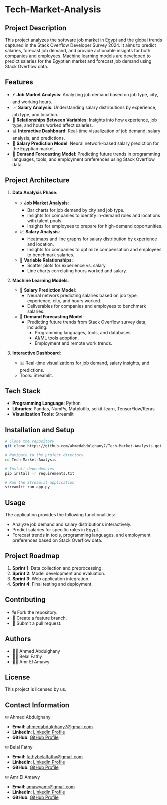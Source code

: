 # Tech-Market-Analysis

## Project Description
This project analyzes the software job market in Egypt and the global trends captured in the Stack Overflow Developer Survey 2024. It aims to predict salaries, forecast job demand, and provide actionable insights for both companies and employees. Machine learning models are developed to predict salaries for the Egyptian market and forecast job demand using Stack Overflow data.

## Features
- ⚡ **Job Market Analysis**: Analyzing job demand based on job type, city, and working hours.
- 📈 **Salary Analysis**: Understanding salary distributions by experience, job type, and location.
- 🔄 **Relationships Between Variables**: Insights into how experience, job type, and hours worked affect salaries.
- 📊 **Interactive Dashboard**: Real-time visualization of job demand, salary analysis, and predictions.
- 🧐 **Salary Prediction Model**: Neural network-based salary prediction for the Egyptian market.
- 🔦 **Demand Forecasting Model**: Predicting future trends in programming languages, tools, and employment preferences using Stack Overflow data.

## Project Architecture
1. **Data Analysis Phase**:
    - ⚡ **Job Market Analysis**:
      - Bar charts for job demand by city and job type.
      - Insights for companies to identify in-demand roles and locations with talent pools.
      - Insights for employees to prepare for high-demand opportunities.
    - 📈 **Salary Analysis**:
      - Heatmaps and line graphs for salary distribution by experience and location.
      - Insights for companies to optimize compensation and employees to benchmark salaries.
    - 🔄 **Variable Relationships**:
      - Scatter plots for experience vs. salary.
      - Line charts correlating hours worked and salary.

2. **Machine Learning Models**:
    - 🧐 **Salary Prediction Model**:
      - Neural network predicting salaries based on job type, experience, city, and hours worked.
      - Deliverables for companies and employees to benchmark salaries.
    - 🔦 **Demand Forecasting Model**:
      - Predicting future trends from Stack Overflow survey data, including:
        - Programming languages, tools, and databases.
        - AI/ML tools adoption.
        - Employment and remote work trends.

3. **Interactive Dashboard**:
    - 📊 Real-time visualizations for job demand, salary insights, and predictions.
    - Tools: Streamlit.

## Tech Stack
- **Programming Language**: Python
- **Libraries**: Pandas, NumPy, Matplotlib, scikit-learn, TensorFlow/Keras
- **Visualization Tools**: Streamlit

## Installation and Setup
```bash
# Clone the repository
git clone https://github.com/ahmedabdulghany7/Tech-Market-Analysis.get

# Navigate to the project directory
cd Tech-Market-Analysis

# Install dependencies
pip install -r requirements.txt

# Run the Streamlit application
streamlit run app.py
```

## Usage
The application provides the following functionalities:
- Analyze job demand and salary distributions interactively.
- Predict salaries for specific roles in Egypt.
- Forecast trends in tools, programming languages, and employment preferences based on Stack Overflow data.

## Project Roadmap
1. **Sprint 1**: Data collection and preprocessing.
2. **Sprint 2**: Model development and evaluation.
3. **Sprint 3**: Web application integration.
4. **Sprint 4**: Final testing and deployment.

## Contributing
- 🔠 Fork the repository.
- 🔄 Create a feature branch.
- 📝 Submit a pull request.

## Authors
- 👨‍🔧 Ahmed Abdulghany
- 👨‍🔧 Belal Fathy
- 👨‍🔧 Amr El Amawy

## License
This project is licensed by us.

## Contact Information
✉ Ahmed Abdulghany
- **Email**: ahmedabdulghany7@gmail.com
- **LinkedIn**: [LinkedIn Profile](https://www.linkedin.com/in/ahmedabdulghany/)
- **GitHub**: [GitHub Profile](https://github.com/ahmedabdulghany7)

✉ Belal Fathy
- **Email**: fathybelalfathy@gmail.com
- **LinkedIn**: [LinkedIn Profile](https://www.linkedin.com/in/belal-fathy-661821217/)
- **GitHub**: [GitHub Profile](https://github.com/Belal-fathy)

✉ Amr El Amawy
- **Email**: amawyamr@gmail.com
- **LinkedIn**: [LinkedIn Profile](https://www.linkedin.com/in/amr-el-amawy-1177452ba/)
- **GitHub**: [GitHub Profile](https://github.com/AmrAmawy-del)

